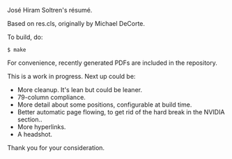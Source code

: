 José Hiram Soltren's résumé.

Based on res.cls, originally by Michael DeCorte.

To build, do:

```
$ make
```

For convenience, recently generated PDFs are included in the repository.

This is a work in progress. Next up could be:

* More cleanup. It's lean but could be leaner.
* 79-column compliance.
* More detail about some positions, configurable at build time.
* Better automatic page flowing, to get rid of the hard break
  in the NVIDIA section..
* More hyperlinks.
* A headshot.

Thank you for your consideration.
